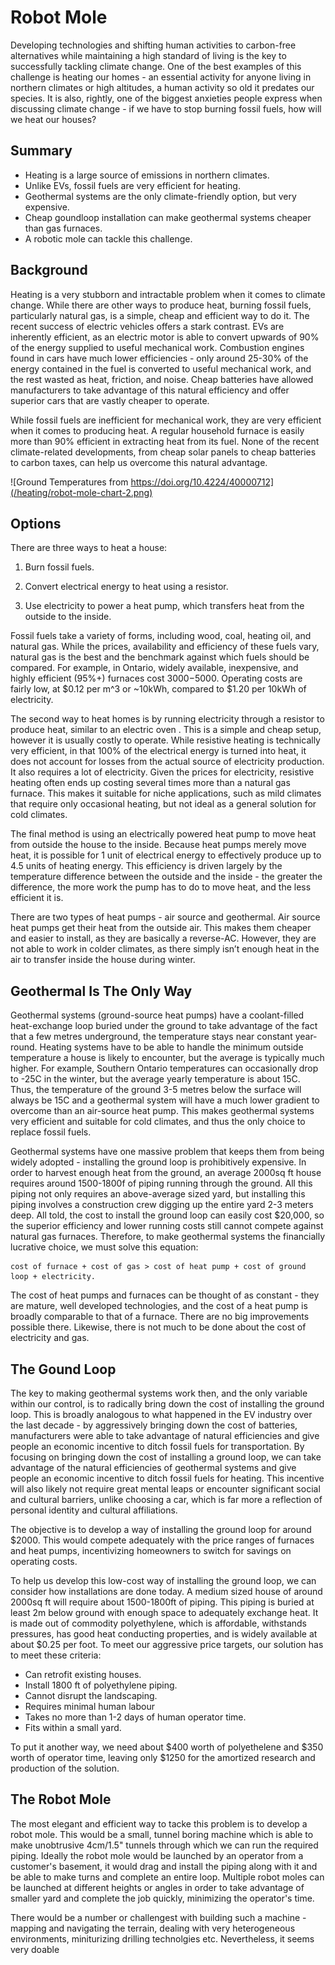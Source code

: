 # Robot Mole


Developing technologies and shifting human activities to carbon-free alternatives while maintaining a high standard of living is the key to successfully tackling climate change. One of the best examples of this challenge is heating our homes - an essential activity for anyone living in northern climates or high altitudes, a human activity so old it predates our species. It is also, rightly, one of the biggest anxieties people express when discussing climate change - if we have to stop burning fossil fuels, how will we heat our houses?



## Summary

* Heating is a large source of emissions in northern climates.
* Unlike EVs, fossil fuels are very efficient for heating.
* Geothermal systems are the only climate-friendly option, but very expensive.
* Cheap goundloop installation can make geothermal systems cheaper than gas furnaces.
* A robotic mole can tackle this challenge.

## Background
Heating is a very stubborn and intractable problem when it comes to climate change. While there are other ways to produce heat, burning fossil fuels, particularly natural gas, is a simple, cheap and efficient way to do it. The recent success of electric vehicles offers a stark contrast. EVs are inherently efficient, as an electric motor is able to convert upwards of 90% of the energy supplied to useful mechanical work. Combustion engines found in cars have much lower efficiencies - only around 25-30% of the energy contained in the fuel is converted to useful mechanical work, and the rest wasted as heat, friction, and noise. Cheap batteries have allowed manufacturers to take advantage of this natural efficiency and offer superior cars that are vastly cheaper to operate.

While fossil fuels are inefficient for mechanical work, they are very efficient when it comes to producing heat. A regular household furnace is easily more than 90% efficient in extracting heat from its fuel. None of the recent climate-related developments, from cheap solar panels to cheap batteries to carbon taxes, can help us overcome this natural advantage.

 ![Ground Temperatures from https://doi.org/10.4224/40000712](/heating/robot-mole-chart-2.png)
## Options
There are three ways to heat a house: 

1. Burn fossil fuels.

2. Convert electrical energy to heat using a resistor.

3.  Use electricity to power a heat pump, which transfers heat from the outside to the inside. 

Fossil fuels take a variety of forms, including wood, coal, heating oil, and natural gas. While the prices, availability and efficiency of these fuels vary, natural gas is the best and the benchmark against which fuels should be compared. For example, in Ontario, widely available, inexpensive, and highly efficient (95%+) furnaces cost $3000-$5000. Operating costs are fairly low, at $0.12 per m^3 or ~10kWh, compared to $1.20 per 10kWh of electricity.

The second way to heat homes is by running electricity through a resistor to produce heat, similar to an electric oven . This is a simple and cheap setup, however it is usually costly to operate. While resistive heating is technically very efficient, in that 100% of the electrical energy is turned into heat, it does not account for losses from the actual source of electricity production. It also requires a lot of electricity. Given the prices for electricity, resistive heating often ends up costing several times more than a natural gas furnace. This makes it suitable for niche applications, such as mild climates that require only occasional heating, but not ideal as a general solution for cold climates. 

The final method is using an electrically powered heat pump to move heat from outside the house to the inside. Because heat pumps merely move heat, it is possible for 1 unit of electrical energy to effectively produce up to 4.5 units of heating energy. This efficiency is driven largely by the temperature difference between the outside and the inside - the greater the difference, the more work the pump has to do to move heat, and the less efficient it is. 

There are two types of heat pumps - air source and geothermal. Air source heat pumps get their heat from the outside air. This makes them cheaper and easier to install, as they are basically a reverse-AC. However, they are not able to work in colder climates, as there simply isn’t enough heat in the air to transfer inside the house during winter.

## Geothermal Is The Only Way
Geothermal systems (ground-source heat pumps) have a coolant-filled heat-exchange loop buried under the ground to take advantage of the fact that a few metres underground, the temperature stays near constant year-round. Heating systems have to be able to handle the minimum outside temperature a house is likely to encounter, but the average is typically much higher. For example, Southern Ontario temperatures can occasionally drop to -25C in the winter, but the average yearly temperature is about 15C. Thus, the temperature of the ground 3-5 metres below the surface will always be 15C and a geothermal system will have a much lower gradient to overcome than an air-source heat pump. This makes geothermal systems very efficient and suitable for cold climates, and thus the only choice to replace fossil fuels.

Geothermal systems have one massive problem that keeps them from being widely adopted - installing the ground loop is prohibitively expensive. In order to harvest enough heat from the ground, an average 2000sq ft house requires around 1500-1800f of piping running through the ground. All this piping not only requires an above-average sized yard, but installing this piping involves a construction crew digging up the entire yard 2-3 meters deep. All told, the cost to install the ground loop can easily cost $20,000, so the superior efficiency and lower running costs still cannot compete against natural gas furnaces. Therefore, to make geothermal systems the financially lucrative choice, we must solve this equation:

```
cost of furnace + cost of gas > cost of heat pump + cost of ground loop + electricity. 
```

The cost of heat pumps and furnaces can be thought of as constant - they are mature, well developed technologies, and the cost of a heat pump is broadly comparable to that of a furnace. There are no big improvements possible there. Likewise, there is not much to be done about the cost of electricity and gas. 

## The Gound Loop
The key to making geothermal systems work then, and the only variable within our control, is to radically bring down the cost of installing the ground loop. This is broadly analogous to what happened in the EV industry over the last decade - by aggressively bringing down the cost of batteries, manufacturers were able to take advantage of natural efficiencies and give people an economic incentive to ditch fossil fuels for transportation. By focusing on bringing down the cost of installing a ground loop, we can take advantage of the natural efficiencies of geothermal systems and give people an economic incentive to ditch fossil fuels for heating. This incentive will also likely not require great mental leaps or encounter significant social and cultural barriers, unlike choosing a car, which is far more a reflection of personal identity and cultural affiliations. 

The objective is to develop a way of installing the ground loop for around $2000. This would compete adequately with the price ranges of furnaces and heat pumps, incentivizing homeowners to switch for savings on operating costs.

To help us develop this low-cost way of installing the ground loop, we can consider how installations are done today. A medium sized house of around 2000sq ft will require about 1500-1800ft of piping. This piping is buried at least 2m below ground with enough space to adequately exchange heat. It is made out of commodity polyethylene, which is affordable, withstands pressures, has good heat conducting properties, and is widely available at about $0.25 per foot. To meet our aggressive price targets, our solution has to meet these criteria:
* Can retrofit existing houses.
* Install 1800 ft of polyethylene piping.
* Cannot disrupt the landscaping.
* Requires minimal human labour
* Takes no more than 1-2 days of human operator time.
* Fits within a small yard.

To put it another way, we need about $400 worth of polyethelene and $350 worth of operator time, leaving only $1250 for the amortized research and production of the solution.

## The Robot Mole

The most elegant and efficient way to tacke this problem is to develop a robot mole. This would be a small, tunnel boring machine which is able to make unobtrusive 4cm/1.5" tunnels through which we can run the required piping. Ideally the robot mole would be launched by an operator from a customer's basement, it would drag and install the piping along with it and be able to make turns and complete an entire loop. Multiple robot moles can be launched at different heights or angles in order to take advantage of smaller yard and complete the job quickly, minimizing the operator's time.

There would be a number or challengest with building such a machine - mapping and navigating the terrain, dealing with very heterogeneous environments, miniturizing drilling technolgies etc. Nevertheless, it seems very doable

